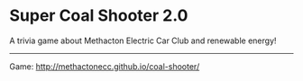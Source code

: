 # Super Coal Shooter 2.0
A trivia game about Methacton Electric Car Club and renewable energy! 

---

Game: http://methactonecc.github.io/coal-shooter/
